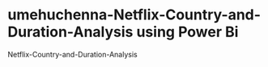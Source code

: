 # umehuchenna-Netflix-Country-and-Duration-Analysis using Power Bi
Netflix-Country-and-Duration-Analysis
